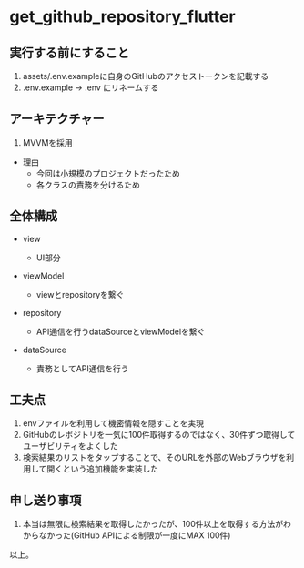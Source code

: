 # get_github_repository_flutter
## 実行する前にすること

1. assets/.env.exampleに自身のGitHubのアクセストークンを記載する
1. .env.example -> .env にリネームする

## アーキテクチャー

1. MVVMを採用

- 理由
    - 今回は小規模のプロジェクトだったため
    - 各クラスの責務を分けるため

## 全体構成
- view
    - UI部分

- viewModel
    - viewとrepositoryを繋ぐ

- repository
    - API通信を行うdataSourceとviewModelを繋ぐ

- dataSource
    - 責務としてAPI通信を行う


## 工夫点

1. envファイルを利用して機密情報を隠すことを実現
1. GitHubのレポジトリを一気に100件取得するのではなく、30件ずつ取得してユーザビリティをよくした
1. 検索結果のリストをタップすることで、そのURLを外部のWebブラウザを利用して開くという追加機能を実装した

## 申し送り事項

1. 本当は無限に検索結果を取得したかったが、100件以上を取得する方法がわからなかった(GitHub APIによる制限が一度にMAX 100件)

以上。
